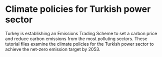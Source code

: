 # Climate policies for Turkish power sector

Turkey is establishing an Emissions Trading Scheme to set a carbon price and reduce carbon emissions from the most polluting sectors. These tutorial files examine the climate policies for the Turkish power sector to achieve the net-zero emission target by 2053. 
